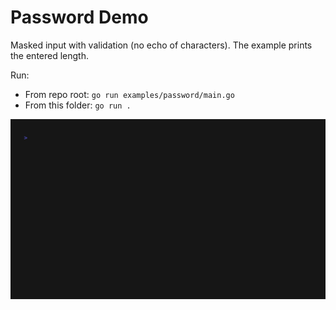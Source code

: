 # Password Demo

Masked input with validation (no echo of characters). The example prints the entered length.

Run:

- From repo root: `go run examples/password/main.go`
- From this folder: `go run .`

![Demo](./demo.gif)

